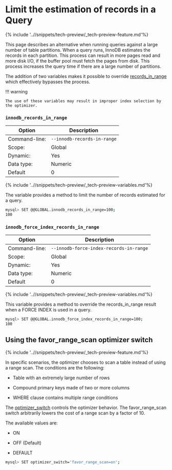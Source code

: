 # Limit the estimation of records in a Query

{% include '..//snippets/tech-preview/_tech-preview-feature.md'%}

This page describes an alternative when running queries against a large number
of table partitions. When a query runs, InnoDB estimates the records in each
partition. This process can result in more pages read and more disk I/O, if the
buffer pool must fetch the pages from disk. This process increases the query
time if there are a large number of partitions.

The addition of two variables makes it possible to override [records_in_range](https://dev.mysql.com/doc/internals/en/records-in-range.html) which
effectively bypasses the process.

!!! warning

    The use of these variables may result in improper index selection by the optimizer.

### `innodb_records_in_range`

| Option         | Description        |
| -------------- | ------------------ |
| Command-line:  | `--innodb-records-in-range` |
| Scope:         | Global             |
| Dynamic:       | Yes                |
| Data type:     | Numeric            |
| Default        | 0                  |

{% include '..//snippets/tech-preview/_tech-preview-variables.md'%}

The variable provides a method to limit the number of records estimated for a
query.

```{.bash data-prompt="mysql>"}
mysql> SET @@GLOBAL.innodb_records_in_range=100;
100
```

### `innodb_force_index_records_in_range`

| Option         | Description        |
| -------------- | ------------------ |
| Command-line:  | `--innodb-force-index-records-in-range` |
| Scope:         | Global             |
| Dynamic:       | Yes                |
| Data type:     | Numeric            |
| Default        | 0                  |

{% include '..//snippets/tech-preview/_tech-preview-variables.md'%}

This variable provides a method to override the records_in_range result when a
FORCE INDEX is used in a query.

```{.bash data-prompt="mysql>"}
mysql> SET @@GLOBAL.innodb_force_index_records_in_range=100;
100
```

## Using the favor_range_scan optimizer switch

{% include '..//snippets/tech-preview/_tech-preview-feature.md'%}

In specific scenarios, the optimizer chooses to scan a table instead of using a range scan. The conditions are the following:

* Table with an extremely large number of rows

* Compound primary keys made of two or more columns

* WHERE clause contains multiple range conditions

The [optimizer_switch](https://dev.mysql.com/doc/refman/8.0/en/switchable-optimizations.html) controls the optimizer behavior. The favor_range_scan switch arbitrarily lowers the cost of a range scan by a factor of 10.

The available values are:

* ON

* OFF (Default)

* DEFAULT

```{.bash data-prompt="mysql>"}
mysql> SET optimizer_switch='favor_range_scan=on';
```
